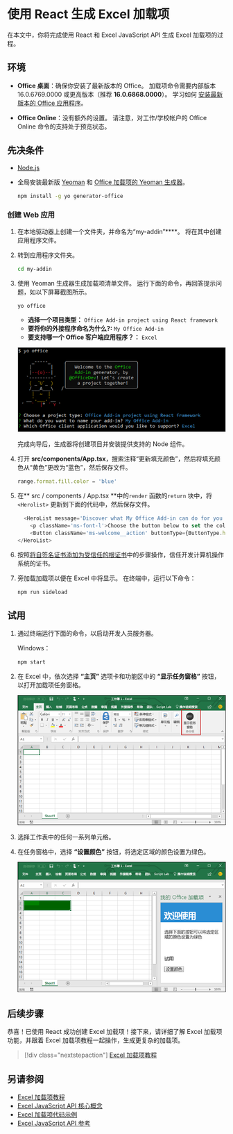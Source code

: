 # <a name="build-an-excel-add-in-using-react"></a>使用 React 生成 Excel 加载项

在本文中，你将完成使用 React 和 Excel JavaScript API 生成 Excel 加载项的过程。

## <a name="environment"></a>环境

- **Office 桌面**：确保你安装了最新版本的 Office。 加载项命令需要内部版本 16.0.6769.0000 或更高版本（推荐 **16.0.6868.0000**）。 学习如何 [安装最新版本的 Office 应用程序](http://aka.ms/latestoffice)。 
 
- **Office Online**：没有额外的设置。 请注意，对工作/学校帐户的 Office Online 命令的支持处于预览状态。

## <a name="prerequisites"></a>先决条件

- [Node.js](https://nodejs.org)

- 全局安装最新版 [Yeoman](https://github.com/yeoman/yo) 和 [Office 加载项的 Yeoman 生成器](https://github.com/OfficeDev/generator-office)。
    ```bash
    npm install -g yo generator-office
    ```

### <a name="create-the-web-app"></a>创建 Web 应用

1. 在本地驱动器上创建一个文件夹，并命名为“my-addin”****。 将在其中创建应用程序文件。

2. 转到应用程序文件夹。

    ```bash
    cd my-addin
    ```

3. 使用 Yeoman 生成器生成加载项清单文件。 运行下面的命令，再回答提示问题，如以下屏幕截图所示。

    ```bash
    yo office
    ```

    - **选择一个项目类型：** `Office Add-in project using React framework`
    - **要将你的外接程序命名为什么?:** `My Office Add-in`
    - **要支持哪一个 Office 客户端应用程序？：** `Excel`

    ![Yeoman 生成器](../images/yo-office-excel-react.png)
    
    完成向导后，生成器将创建项目并安装提供支持的 Node 组件。

4.  打开 **src/components/App.tsx**，搜索注释“更新填充颜色”，然后将填充颜色从“黄色”更改为“蓝色”，然后保存文件。 

    ```js
    range.format.fill.color = 'blue'

    ```

5. 在** src / components / App.tsx **中的`render` 函数的`return` 块中，将 `<Herolist>` 更新到下面的代码中，然后保存文件。 

    ```js
      <HeroList message='Discover what My Office Add-in can do for you today!' items={this.state.listItems}>
        <p className='ms-font-l'>Choose the button below to set the color of the selected range to blue. <b>Set color</b>.</p>
        <Button className='ms-welcome__action' buttonType={ButtonType.hero} iconProps={{ iconName: 'ChevronRight' }} onClick={this.click}>Run</Button>
    </HeroList>
    ```

6. 按照[将自签名证书添加为受信任的根证书](https://github.com/OfficeDev/generator-office/blob/master/src/docs/ssl.md)中的步骤操作，信任开发计算机操作系统的证书。

7. 旁加载加载项以便在 Excel 中将显示。 在终端中，运行以下命令： 
    
    ```bash
    npm run sideload
    ```

## <a name="try-it-out"></a>试用

1. 通过终端运行下面的命令，以启动开发人员服务器。

    Windows：
    ```bash
    npm start
    ```

2. 在 Excel 中，依次选择 **“主页”** 选项卡和功能区中的 **“显示任务窗格”** 按钮，以打开加载项任务窗格。

    ![Excel 加载项按钮](../images/excel-quickstart-addin-2b.png)

3. 选择工作表中的任何一系列单元格。

4. 在任务窗格中，选择 **“设置颜色”** 按钮，将选定区域的颜色设置为绿色。

    ![Excel 加载项](../images/excel-quickstart-addin-2c.png)

## <a name="next-steps"></a>后续步骤

恭喜！已使用 React 成功创建 Excel 加载项！接下来，请详细了解 Excel 加载项功能，并跟着 Excel 加载项教程一起操作，生成更复杂的加载项。

> [!div class="nextstepaction"]
> [Excel 加载项教程](../tutorials/excel-tutorial.yml)

## <a name="see-also"></a>另请参阅

* [Excel 加载项教程](../tutorials/excel-tutorial-create-table.md)
* [Excel JavaScript API 核心概念](../excel/excel-add-ins-core-concepts.md)
* [Excel 加载项代码示例](http://dev.office.com/code-samples#?filters=excel,office%20add-ins)
* [Excel JavaScript API 参考](https://dev.office.com/reference/add-ins/excel/excel-add-ins-reference-overview)
